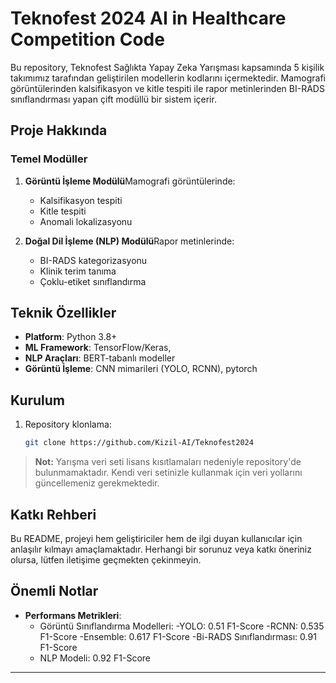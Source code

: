 # Teknofest 2024 AI in Healthcare Competition Code

Bu repository, Teknofest Sağlıkta Yapay Zeka Yarışması kapsamında 5 kişilik takımımız tarafından geliştirilen modellerin kodlarını içermektedir. Mamografi görüntülerinden kalsifikasyon ve kitle tespiti ile rapor metinlerinden BI-RADS sınıflandırması yapan çift modüllü bir sistem içerir.

## Proje Hakkında

### Temel Modüller

1. **Görüntü İşleme Modülü**Mamografi görüntülerinde:

   - Kalsifikasyon tespiti
   - Kitle tespiti
   - Anomali lokalizasyonu

2. **Doğal Dil İşleme (NLP) Modülü**Rapor metinlerinde:

   - BI-RADS kategorizasyonu
   - Klinik terim tanıma
   - Çoklu-etiket sınıflandırma

## Teknik Özellikler

- **Platform**: Python 3.8+
- **ML Framework**: TensorFlow/Keras,
- **NLP Araçları**: BERT-tabanlı modeller
- **Görüntü İşleme**: CNN mimarileri (YOLO, RCNN), pytorch

## Kurulum

1. Repository klonlama:
   ```bash
   git clone https://github.com/Kizil-AI/Teknofest2024
   ```

> **Not:** Yarışma veri seti lisans kısıtlamaları nedeniyle repository'de bulunmamaktadır. Kendi veri setinizle kullanmak için veri yollarını güncellemeniz gerekmektedir.

## Katkı Rehberi

Bu README, projeyi hem geliştiriciler hem de ilgi duyan kullanıcılar için anlaşılır kılmayı amaçlamaktadır. Herhangi bir sorunuz veya katkı öneriniz olursa, lütfen iletişime geçmekten çekinmeyin.

## Önemli Notlar

- **Performans Metrikleri**:
  - Görüntü Sınıflandırma Modelleri:
    -YOLO: 0.51 F1-Score
    -RCNN: 0.535 F1-Score
    -Ensemble: 0.617 F1-Score
    -Bi-RADS Sınıflandırması: 0.91 F1-Score
  - NLP Modeli: 0.92 F1-Score

---
